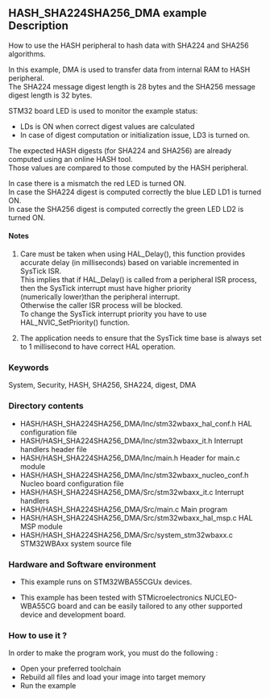 ## <b>HASH_SHA224SHA256_DMA example Description</b>

How to use the HASH peripheral to hash data with SHA224 and SHA256 algorithms.  

In this example, DMA is used to transfer data from internal RAM to HASH peripheral.  
The SHA224 message digest length is 28 bytes and the SHA256 message digest length is 32 bytes.    

STM32 board LED is used to monitor the example status:  
  - LDs is ON when correct digest values are calculated  
  - In case of digest computation or initialization issue, LD3 is turned on.   

The expected HASH digests (for SHA224 and SHA256) are already computed using an online HASH tool.  
Those values are compared to those computed by the HASH peripheral.  


In case there is a mismatch the red LED is turned ON.  
In case the SHA224 digest is computed correctly the blue LED LD1 is turned ON.  
In case the SHA256 digest is computed correctly the green LED LD2 is turned ON.  

#### <b>Notes</b>  
1. Care must be taken when using HAL_Delay(), this function provides accurate delay (in milliseconds)
      based on variable incremented in SysTick ISR.    
	  This implies that if HAL_Delay() is called from a peripheral ISR process, then the SysTick interrupt must have higher priority  
	  (numerically lower)than the peripheral interrupt.  
	  Otherwise the caller ISR process will be blocked.  
      To change the SysTick interrupt priority you have to use HAL_NVIC_SetPriority() function.  

2. The application needs to ensure that the SysTick time base is always set to 1 millisecond
      to have correct HAL operation.  

### <b>Keywords</b>

System, Security, HASH, SHA256, SHA224, digest, DMA

### <b>Directory contents</b>

  - HASH/HASH_SHA224SHA256_DMA/Inc/stm32wbaxx_hal_conf.h    HAL configuration file
  - HASH/HASH_SHA224SHA256_DMA/Inc/stm32wbaxx_it.h          Interrupt handlers header file
  - HASH/HASH_SHA224SHA256_DMA/Inc/main.h		            Header for main.c module 
  - HASH/HASH_SHA224SHA256_DMA/Inc/stm32wbaxx_nucleo_conf.h Nucleo board configuration file  
  - HASH/HASH_SHA224SHA256_DMA/Src/stm32wbaxx_it.c          Interrupt handlers
  - HASH/HASH_SHA224SHA256_DMA/Src/main.c		            Main program
  - HASH/HASH_SHA224SHA256_DMA/Src/stm32wbaxx_hal_msp.c     HAL MSP module
  - HASH/HASH_SHA224SHA256_DMA/Src/system_stm32wbaxx.c      STM32WBAxx system source file


### <b>Hardware and Software environment</b>

  - This example runs on STM32WBA55CGUx devices.

  - This example has been tested with STMicroelectronics NUCLEO-WBA55CG
    board and can be easily tailored to any other supported device
    and development board.

### <b>How to use it ?</b> 

In order to make the program work, you must do the following :  
 - Open your preferred toolchain   
 - Rebuild all files and load your image into target memory  
 - Run the example